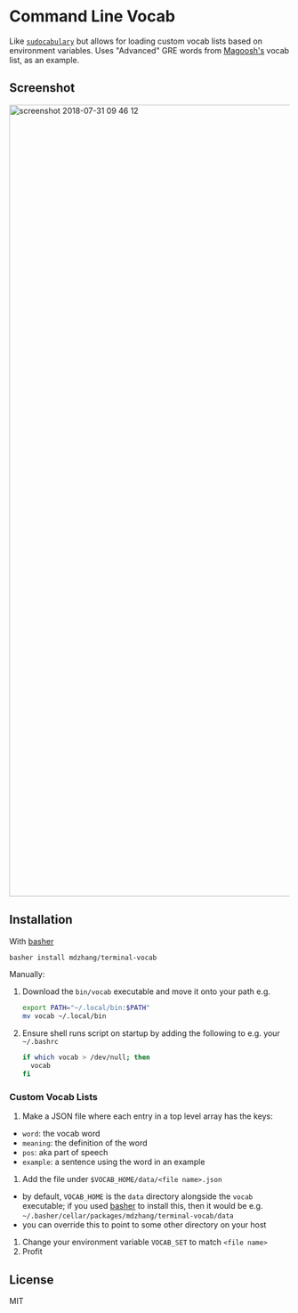 # Command Line Vocab

Like [`sudocabulary`](https://github.com/badarsh2/Sudocabulary) but allows for loading custom vocab lists based on environment variables.
Uses "Advanced" GRE words from [Magoosh's](https://gre.magoosh.com/) vocab list, as an example.

## Screenshot

<img width="1422" alt="screenshot 2018-07-31 09 46 12" src="https://user-images.githubusercontent.com/3429763/43463460-9a315672-94a6-11e8-92b4-10f7c15d083b.png">

## Installation

With [basher][basher]

  ```sh
  basher install mdzhang/terminal-vocab
  ```

Manually:

1. Download the `bin/vocab` executable and move it onto your path e.g.
    ```sh
    export PATH="~/.local/bin:$PATH"
    mv vocab ~/.local/bin
    ```

1. Ensure shell runs script on startup by adding the following to e.g. your `~/.bashrc`
    ```sh
    if which vocab > /dev/null; then
      vocab
    fi
    ```

### Custom Vocab Lists

1. Make a JSON file where each entry in a top level array has the keys:
  - `word`: the vocab word
  - `meaning`: the definition of the word
  - `pos`: aka part of speech
  - `example`: a sentence using the word in an example
1. Add the file under `$VOCAB_HOME/data/<file name>.json`
  - by default, `VOCAB_HOME` is the `data` directory alongside the `vocab` executable; if you used [basher][basher] to install this, then it would be e.g. `~/.basher/cellar/packages/mdzhang/terminal-vocab/data`
  - you can override this to point to some other directory on your host
1. Change your environment variable `VOCAB_SET` to match `<file name>`
1. Profit

## License

MIT

[basher]: https://github.com/basherpm/basher
